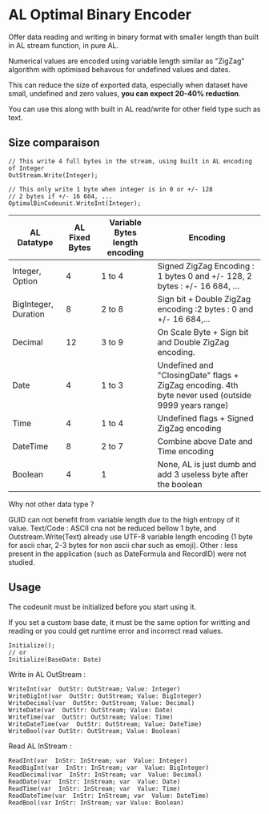 
# AL Optimal Binary Encoder

Offer data reading and writing in binary format with smaller length than built in AL stream function, in pure AL.

Numerical values are encoded using variable length similar as "ZigZag" algorithm with optimised behavous for undefined values and dates.

This can reduce the size of exported data, especially when dataset have small, undefined and zero values, **you can expect 20-40% reduction**.

You can use this along with built in AL read/write for other field type such as text.

## **Size comparaison**

	// This write 4 full bytes in the stream, using built in AL encoding of Integer
	OutStream.Write(Integer); 
	
	// This only write 1 byte when integer is in 0 or +/- 128
	// 2 bytes if +/- 16 684, ...
	OptimalBinCodeunit.WriteInt(Integer); 
	

| AL Datatype          | AL Fixed Bytes | Variable Bytes length encoding | Encoding                                                      |
| -------------------- | ------------ | ----------------------- | ---------------------------------------------------------------------- |
| Integer, Option      | 4            | 1 to 4                  | Signed ZigZag Encoding : 1 bytes 0 and +/- 128, 2 bytes : +/- 16 684, … |
| BigInteger, Duration | 8            | 2 to 8                  | Sign bit + Double ZigZag encoding :2 bytes : 0 and +/- 16 684,…         |
| Decimal              | 12           | 3 to 9                  | On Scale Byte + Sign bit and Double ZigZag encoding.                    |
| Date                 | 4            | 1 to 3                  | Undefined and "ClosingDate" flags + ZigZag encoding. 4th byte never used (outside 9999 years range)                           |
| Time                 | 4            | 1 to 4                  | Undefined flags + Signed ZigZag encoding                                |
| DateTime             | 8            | 2 to 7                  | Combine above Date and Time encoding                                    |
| Boolean              | 4            | 1                       | None, AL is just dumb and add 3 useless byte after the boolean          |


Why not other data type ? 

GUID can not benefit from variable length due to the high entropy of it value.
Text/Code : ASCII cna not be reduced bellow 1 byte, and Outstream.Write(Text) already use UTF-8 variable length encoding (1 byte for ascii char, 2-3 bytes for non ascii char such as emoji).
Other : less present in the application (such as DateFormula and RecordID) were not studied.


## Usage


The codeunit must be initialized before you start using it.

If you set a custom base date, it must be the same option for writting and reading or you could get runtime error and incorrect read values.

	Initialize();
	// or 
	Initialize(BaseDate: Date)

Write in AL OutStream :

	WriteInt(var  OutStr: OutStream; Value: Integer)
	WriteBigInt(var  OutStr: OutStream; Value: BigInteger)
	WriteDecimal(var  OutStr: OutStream; Value: Decimal)
	WriteDate(var  OutStr: OutStream; Value: Date)
	WriteTime(var  OutStr: OutStream; Value: Time)
	WriteDateTime(var  OutStr: OutStream; Value: DateTime)
	WriteBool(var OutStr: OutStream; Value: Boolean)

Read AL InStream :

	ReadInt(var  InStr: InStream; var  Value: Integer)
	ReadBigInt(var  InStr: InStream; var  Value: BigInteger)
	ReadDecimal(var  InStr: InStream; var  Value: Decimal)
	ReadDate(var  InStr: InStream; var  Value: Date)
	ReadTime(var  InStr: InStream; var  Value: Time)
	ReadDateTime(var  InStr: InStream; var  Value: DateTime)
	ReadBool(var InStr: InStream; var Value: Boolean)
